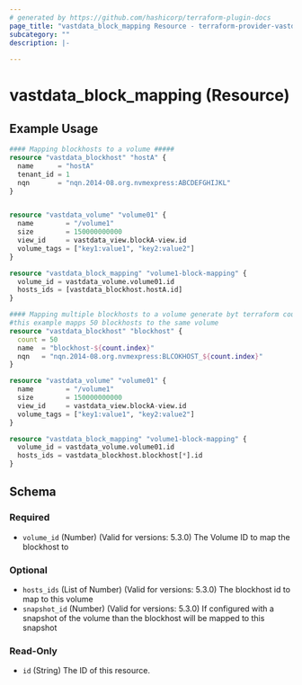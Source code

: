 ```yaml
---
# generated by https://github.com/hashicorp/terraform-plugin-docs
page_title: "vastdata_block_mapping Resource - terraform-provider-vastdata"
subcategory: ""
description: |-
  
---
```


# vastdata_block_mapping (Resource)



## Example Usage

```terraform
#### Mapping blockhosts to a volume #####
resource "vastdata_blockhost" "hostA" {
  name      = "hostA"
  tenant_id = 1
  nqn       = "nqn.2014-08.org.nvmexpress:ABCDEFGHIJKL"
}


resource "vastdata_volume" "volume01" {
  name        = "/volume1"
  size        = 150000000000
  view_id     = vastdata_view.blockA-view.id
  volume_tags = ["key1:value1", "key2:value2"]
}

resource "vastdata_block_mapping" "volume1-block-mapping" {
  volume_id = vastdata_volume.volume01.id
  hosts_ids = [vastdata_blockhost.hostA.id]
}

#### Mapping multiple blockhosts to a volume generate byt terraform count (will also work for for_each) #####
#this example mapps 50 blockhosts to the same volume 
resource "vastdata_blockhost" "blockhost" {
  count = 50
  name  = "blockhost-${count.index}"
  nqn   = "nqn.2014-08.org.nvmexpress:BLCOKHOST_${count.index}"
}

resource "vastdata_volume" "volume01" {
  name        = "/volume1"
  size        = 150000000000
  view_id     = vastdata_view.blockA-view.id
  volume_tags = ["key1:value1", "key2:value2"]
}

resource "vastdata_block_mapping" "volume1-block-mapping" {
  volume_id = vastdata_volume.volume01.id
  hosts_ids = vastdata_blockhost.blockhost[*].id
}
```

<!-- schema generated by tfplugindocs -->
## Schema

### Required

- `volume_id` (Number) (Valid for versions: 5.3.0) The Volume ID to map the blockhost to

### Optional

- `hosts_ids` (List of Number) (Valid for versions: 5.3.0) The blockhost id to map to this volume
- `snapshot_id` (Number) (Valid for versions: 5.3.0) If configured with a snapshot of the volume than the blockhost will be mapped to this snapshot

### Read-Only

- `id` (String) The ID of this resource.
